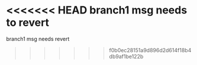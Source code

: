 <<<<<<< HEAD
branch1 msg needs to revert
=======
branch1 msg needs revert
>>>>>>> f0b0ec28151a9d896d2d614f18b4db9af1be122b
